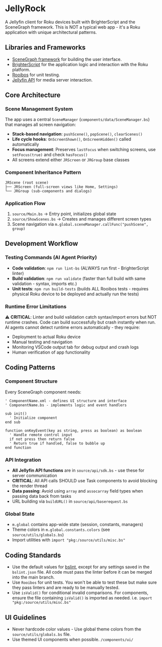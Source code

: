 <!-- markdownlint-disable -->
# JellyRock

A Jellyfin client for Roku devices built with BrighterScript and the SceneGraph framework. This is NOT a typical web app - it's a Roku application with unique architectural patterns.

## Libraries and Frameworks

- [SceneGraph framework](https://developer.roku.com/docs/developer-program/core-concepts/core-concepts.md) for building the user interface.
- [BrighterScript](https://github.com/rokucommunity/brighterscript) for the application logic and interaction with the Roku platform.
- [Rooibos](https://github.com/rokucommunity/rooibos) for unit testing.
- [Jellyfin API](https://api.jellyfin.org/) for media server interaction.

## Core Architecture

### Scene Management System
The app uses a central `SceneManager` (`components/data/SceneManager.bs`) that manages all screen navigation:
- **Stack-based navigation**: `pushScene()`, `popScene()`, `clearScenes()`
- **Life cycle hooks**: `OnScreenShown()`, `OnScreenHidden()` called automatically
- **Focus management**: Preserves `lastFocus` when switching screens, use `setFocus(true)` and check `hasFocus()`
- All screens extend either `JRScreen` or `JRGroup` base classes

### Component Inheritance Pattern
```
JRScene (root scene)
├── JRScreen (full-screen views like Home, Settings)
└── JRGroup (sub-components and dialogs)
```

### Application Flow
1. `source/Main.bs` → Entry point, initializes global state
2. `source/ShowScenes.bs` → Creates and manages different screen types
3. Scene navigation via `m.global.sceneManager.callFunc("pushScene", group)`

## Development Workflow

### Testing Commands (AI Agent Priority)
- **Code validation**: `npm run lint-bs` (ALWAYS run first - BrighterScript linter)
- **Build validation**: `npm run validate` (faster than full build with same validation - syntax, imports etc.)
- **Unit tests**: `npm run build-tests` (builds ALL Rooibos tests - requires physical Roku device to be deployed and actually run the tests)

### Runtime Error Limitations
⚠️ **CRITICAL**: Linter and build validation catch syntax/import errors but NOT runtime crashes. Code can build successfully but crash instantly when run. AI agents cannot detect runtime errors automatically - they require:
- Deployment to actual Roku device 
- Manual testing and navigation
- Monitoring VSCode output tab for debug output and crash logs
- Human verification of app functionality

## Coding Patterns

### Component Structure
Every SceneGraph component needs:
```brighterscript
' ComponentName.xml - defines UI structure and interface
' ComponentName.bs - implements logic and event handlers

sub init()
  ' Initialize component
end sub

function onKeyEvent(key as string, press as boolean) as boolean
  ' Handle remote control input
  if not press then return false
  ' Return true if handled, false to bubble up
end function
```

### API Integration
- **All Jellyfin API functions** are in `source/api/sdk.bs` - use these for server communication
- **CRITICAL**: All API calls SHOULD use Task components to avoid blocking the render thread
- **Data passing**: Avoid using `array` and `assocarray` field types when passing data back from tasks
- URL building via `buildURL()` in `source/api/baserequest.bs`

### Global State
- `m.global` contains app-wide state (session, constants, managers)
- Theme colors in `m.global.constants.colors` (see `source/utils/globals.bs`)
- Import utilities with `import "pkg:/source/utils/misc.bs"`

## Coding Standards

- Use the default values for [bslint](https://github.com/rokucommunity/bslint), except for any settings saved in the `bslint.json` file. All code must pass the linter before it can be merged into the main branch.
- Use `Rooibos` for unit tests. You won't be able to test these but make sure they pass linters and are ready to be manually tested.
- Use `isValid()` for conditional invalid comparisons. For components, ensure the file containing `isValid()` is imported as needed. i.e. `import "pkg:/source/utils/misc.bs"`

## UI Guidelines

- Never hardcode color values - Use global theme colors from the `source/utils/globals.bs` file.
- Use themed UI components when possible. `/components/ui/`
